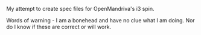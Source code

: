 My attempt to create spec files for OpenMandriva's i3 spin. 

Words of warning - I am a bonehead and have no clue what I am doing. Nor do I know if these are correct or will work. 
